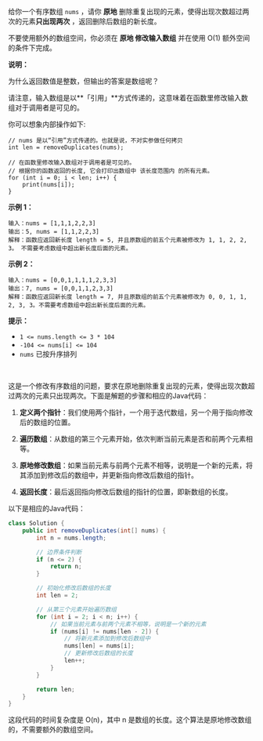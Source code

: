 给你一个有序数组 `nums` ，请你 **原地** 删除重复出现的元素，使得出现次数超过两次的元素**只出现两次** ，返回删除后数组的新长度。

不要使用额外的数组空间，你必须在 **原地 修改输入数组** 并在使用 O(1) 额外空间的条件下完成。

 

**说明：**

为什么返回数值是整数，但输出的答案是数组呢？

请注意，输入数组是以**「引用」**方式传递的，这意味着在函数里修改输入数组对于调用者是可见的。

你可以想象内部操作如下:

```
// nums 是以“引用”方式传递的。也就是说，不对实参做任何拷贝
int len = removeDuplicates(nums);

// 在函数里修改输入数组对于调用者是可见的。
// 根据你的函数返回的长度, 它会打印出数组中 该长度范围内 的所有元素。
for (int i = 0; i < len; i++) {
    print(nums[i]);
}
```

 

**示例 1：**

```
输入：nums = [1,1,1,2,2,3]
输出：5, nums = [1,1,2,2,3]
解释：函数应返回新长度 length = 5, 并且原数组的前五个元素被修改为 1, 1, 2, 2, 3。 不需要考虑数组中超出新长度后面的元素。
```

**示例 2：**

```
输入：nums = [0,0,1,1,1,1,2,3,3]
输出：7, nums = [0,0,1,1,2,3,3]
解释：函数应返回新长度 length = 7, 并且原数组的前五个元素被修改为 0, 0, 1, 1, 2, 3, 3。不需要考虑数组中超出新长度后面的元素。
```

 

**提示：**

- `1 <= nums.length <= 3 * 104`
- `-104 <= nums[i] <= 104`
- `nums` 已按升序排列

​                





这是一个修改有序数组的问题，要求在原地删除重复出现的元素，使得出现次数超过两次的元素只出现两次。下面是解题的步骤和相应的Java代码：

1. **定义两个指针**：我们使用两个指针，一个用于迭代数组，另一个用于指向修改后的数组的位置。

2. **遍历数组**：从数组的第三个元素开始，依次判断当前元素是否和前两个元素相等。

3. **原地修改数组**：如果当前元素与前两个元素不相等，说明是一个新的元素，将其添加到修改后的数组中，并更新指向修改后数组的指针。

4. **返回长度**：最后返回指向修改后数组的指针的位置，即新数组的长度。

以下是相应的Java代码：

```java
class Solution {
    public int removeDuplicates(int[] nums) {
        int n = nums.length;

        // 边界条件判断
        if (n <= 2) {
            return n;
        }

        // 初始化修改后数组的长度
        int len = 2;

        // 从第三个元素开始遍历数组
        for (int i = 2; i < n; i++) {
            // 如果当前元素与前两个元素不相等，说明是一个新的元素
            if (nums[i] != nums[len - 2]) {
                // 将新元素添加到修改后数组中
                nums[len] = nums[i];
                // 更新修改后数组的长度
                len++;
            }
        }

        return len;
    }
}
```

这段代码的时间复杂度是 O(n)，其中 n 是数组的长度。这个算法是原地修改数组的，不需要额外的数组空间。